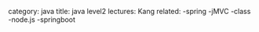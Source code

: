 category: java
title: java level2
lectures: Kang
related:
-spring
-jMVC
-class
-node.js
-springboot
